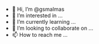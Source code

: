 - 👋 Hi, I’m @gsmalmas
- 👀 I’m interested in ...
- 🌱 I’m currently learning ...
- 💞️ I’m looking to collaborate on ...
- 📫 How to reach me ...

<!---
gsmalmas/gsmalmas is a ✨ special ✨ repository because its `README.md` (this file) appears on your GitHub profile.
You can click the Preview link to take a look at your changes.
--->

